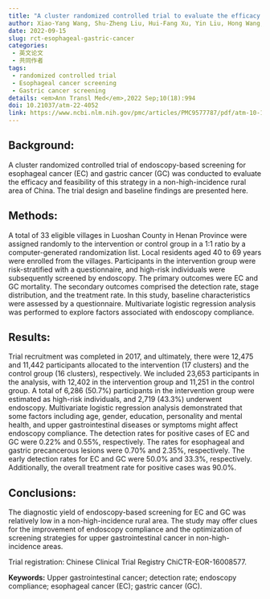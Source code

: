 ```yaml
---
title: "A cluster randomized controlled trial to evaluate the efficacy of esophageal and gastric cancer screening in mortality reduction in a non-high-incidence area: methodology and initial results"
author: Xiao-Yang Wang, Shu-Zheng Liu, Hui-Fang Xu, Yin Liu, Hong Wang, Rui-Hua Kang, <strong>Qiong Chen</strong>, Lu-Yao Zhang, Lan-Wei Guo, Li-Yang Zheng, Chun-Ya Liu, Yi-Xian Wang, Yi-Ping Jing, You-Lin Qiao, Bin-Bin Han, Shao-Kai Zhang
date: 2022-09-15
slug: rct-esophageal-gastric-cancer
categories: 
 - 英文论文
 - 共同作者
tags:
 - randomized controlled trial
 - Esophageal cancer screening
 - Gastric cancer screening
details: <em>Ann Transl Med</em>,2022 Sep;10(18):994
doi: 10.21037/atm-22-4052
link: https://www.ncbi.nlm.nih.gov/pmc/articles/PMC9577787/pdf/atm-10-18-994.pdf
---
```

## Background: 
A cluster randomized controlled trial of endoscopy-based screening for esophageal cancer (EC) and gastric cancer (GC) was conducted to evaluate the efficacy and feasibility of this strategy in a non-high-incidence rural area of China. The trial design and baseline findings are presented here.

## Methods: 
A total of 33 eligible villages in Luoshan County in Henan Province were assigned randomly to the intervention or control group in a 1:1 ratio by a computer-generated randomization list. Local residents aged 40 to 69 years were enrolled from the villages. Participants in the intervention group were risk-stratified with a questionnaire, and high-risk individuals were subsequently screened by endoscopy. The primary outcomes were EC and GC mortality. The secondary outcomes comprised the detection rate, stage distribution, and the treatment rate. In this study, baseline characteristics were assessed by a questionnaire. Multivariate logistic regression analysis was performed to explore factors associated with endoscopy compliance.

## Results: 
Trial recruitment was completed in 2017, and ultimately, there were 12,475 and 11,442 participants allocated to the intervention (17 clusters) and the control group (16 clusters), respectively. We included 23,653 participants in the analysis, with 12,402 in the intervention group and 11,251 in the control group. A total of 6,286 (50.7%) participants in the intervention group were estimated as high-risk individuals, and 2,719 (43.3%) underwent endoscopy. Multivariate logistic regression analysis demonstrated that some factors including age, gender, education, personality and mental health, and upper gastrointestinal diseases or symptoms might affect endoscopy compliance. The detection rates for positive cases of EC and GC were 0.22% and 0.55%, respectively. The rates for esophageal and gastric precancerous lesions were 0.70% and 2.35%, respectively. The early detection rates for EC and GC were 50.0% and 33.3%, respectively. Additionally, the overall treatment rate for positive cases was 90.0%.

## Conclusions: 
The diagnostic yield of endoscopy-based screening for EC and GC was relatively low in a non-high-incidence rural area. The study may offer clues for the improvement of endoscopy compliance and the optimization of screening strategies for upper gastrointestinal cancer in non-high-incidence areas.

Trial registration: Chinese Clinical Trial Registry ChiCTR-EOR-16008577.

**Keywords:** Upper gastrointestinal cancer; detection rate; endoscopy compliance; esophageal cancer (EC); gastric cancer (GC).